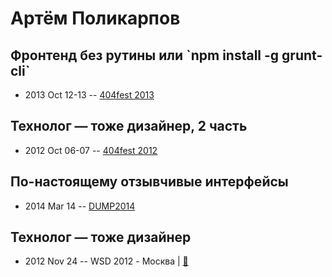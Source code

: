 # Артём Поликарпов

## Фронтенд без рутины или &#x60;npm install -g grunt-cli&#x60;
- 2013 Oct 12-13 -- [404fest 2013](https://youtu.be/TY0Ki5mU94s)    
## Технолог — тоже дизайнер, 2 часть
- 2012 Oct 06-07 -- [404fest 2012](https://youtu.be/h4QuJ0xBGfc)    
## По-настоящему отзывчивые интерфейсы
- 2014 Mar 14 -- [DUMP2014](https://www.youtube.com/watch?v=2t_C-vm6YTE)    
## Технолог — тоже дизайнер
- 2012 Nov 24 -- WSD 2012 - Москва  | [:notebook:](https://wsd.events/2012/11/24/pres/tech-designer.pdf)  
